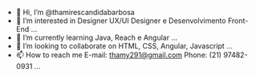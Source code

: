 - 👋 Hi, I’m @thamirescandidabarbosa
- 👀 I’m interested in Designer UX/UI Designer e Desenvolvimento Front-End ...
- 🌱 I’m currently learning Java, Reach e Angular ...
- 💞️ I’m looking to collaborate on HTML, CSS, Angular, Javascript ...
- 📫 How to reach me E-mail: thamy291@gmail.com Phone: (21) 97482-0931 ...

<!---
thamirescandidabarbosa/thamirescandidabarbosa is a ✨ special ✨ repository because its `README.md` (this file) appears on your GitHub profile.
You can click the Preview link to take a look at your changes.
--->

